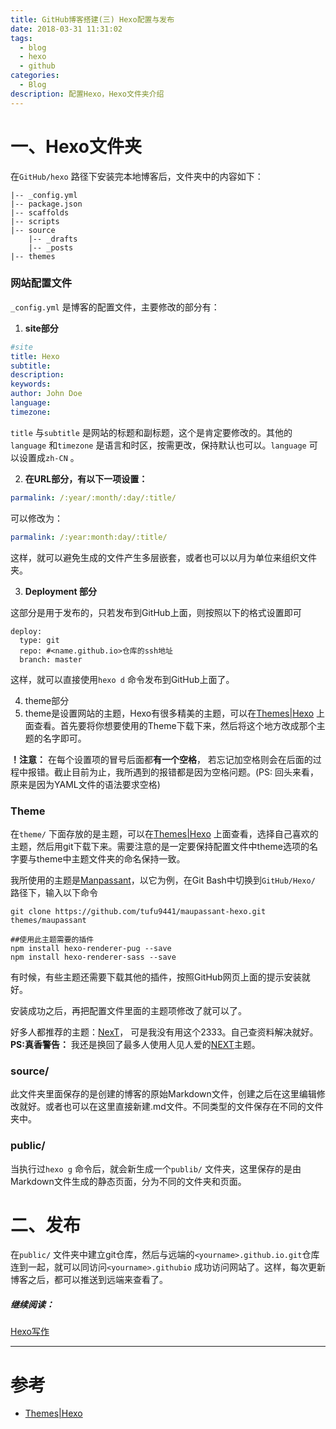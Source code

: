 ```yaml
---
title: GitHub博客搭建(三) Hexo配置与发布
date: 2018-03-31 11:31:02
tags:
  - blog
  - hexo
  - github
categories:
  - Blog
description: 配置Hexo，Hexo文件夹介绍
---
```


# 一、Hexo文件夹

在`GitHub/hexo` 路径下安装完本地博客后，文件夹中的内容如下：

```
|-- _config.yml
|-- package.json
|-- scaffolds
|-- scripts
|-- source
    |-- _drafts
    |-- _posts
|-- themes
```

### 网站配置文件

`_config.yml` 是博客的配置文件，主要修改的部分有：

1.  **site部分**

```yml
#site
title: Hexo
subtitle:
description:
keywords:
author: John Doe
language:
timezone:
```

`title` 与`subtitle` 是网站的标题和副标题，这个是肯定要修改的。其他的`language` 和`timezone` 是语言和时区，按需更改，保持默认也可以。`language` 可以设置成`zh-CN` 。

2.  **在URL部分，有以下一项设置：**

```yml
parmalink: /:year/:month/:day/:title/
```

可以修改为：

```yml
parmalink: /:year:month:day/:title/
```

这样，就可以避免生成的文件产生多层嵌套，或者也可以以月为单位来组织文件夹。

3. **Deployment 部分**

这部分是用于发布的，只若发布到GitHub上面，则按照以下的格式设置即可

```
deploy:
  type: git
  repo: #<name.github.io>仓库的ssh地址
  branch: master
```

这样，就可以直接使用`hexo d` 命令发布到GitHub上面了。

4. theme部分
5. theme是设置网站的主题，Hexo有很多精美的主题，可以在[Themes|Hexo](https://hexo.io/themes/) 上面查看。首先要将你想要使用的Theme下载下来，然后将这个地方改成那个主题的名字即可。

**！注意：** 在每个设置项的冒号后面都**有一个空格**， 若忘记加空格则会在后面的过程中报错。截止目前为止，我所遇到的报错都是因为空格问题。(PS: 回头来看，原来是因为YAML文件的语法要求空格)

### Theme

在`theme/` 下面存放的是主题，可以在[Themes|Hexo](https://hexo.io/themes/) 上面查看，选择自己喜欢的主题，然后用git下载下来。需要注意的是一定要保持配置文件中theme选项的名字要与theme中主题文件夹的命名保持一致。

我所使用的主题是[Manpassant](https://github.com/tufu9441/maupassant-hexo.git)，以它为例，在Git Bash中切换到`GitHub/Hexo/` 路径下，输入以下命令

```shell
git clone https://github.com/tufu9441/maupassant-hexo.git themes/maupassant

##使用此主题需要的插件
npm install hexo-renderer-pug --save
npm install hexo-renderer-sass --save
```

有时候，有些主题还需要下载其他的插件，按照GitHub网页上面的提示安装就好。

安装成功之后，再把配置文件里面的主题项修改了就可以了。

好多人都推荐的主题：[NexT](https://github.com/iissnan/hexo-theme-next)， 可是我没有用这个2333。自己查资料解决就好。
**PS:真香警告：** 我还是换回了最多人使用人见人爱的[NEXT](https://github.com/theme-next/hexo-theme-next)主题。


### source/

此文件夹里面保存的是创建的博客的原始Markdown文件，创建之后在这里编辑修改就好。或者也可以在这里直接新建.md文件。不同类型的文件保存在不同的文件夹中。

### public/

当执行过`hexo g` 命令后，就会新生成一个`publib/` 文件夹，这里保存的是由Markdown文件生成的静态页面，分为不同的文件夹和页面。

# 二、发布

在`public/` 文件夹中建立git仓库，然后与远端的`<yourname>.github.io.git`仓库连到一起，就可以同访问`<yourname>.githubio` 成功访问网站了。这样，每次更新博客之后，都可以推送到远端来查看了。



##### 继续阅读：

[Hexo写作](https://hexo.io/zh-cn/docs/writing.html)

---

# 参考

- [Themes|Hexo](https://hexo.io/themes/)
